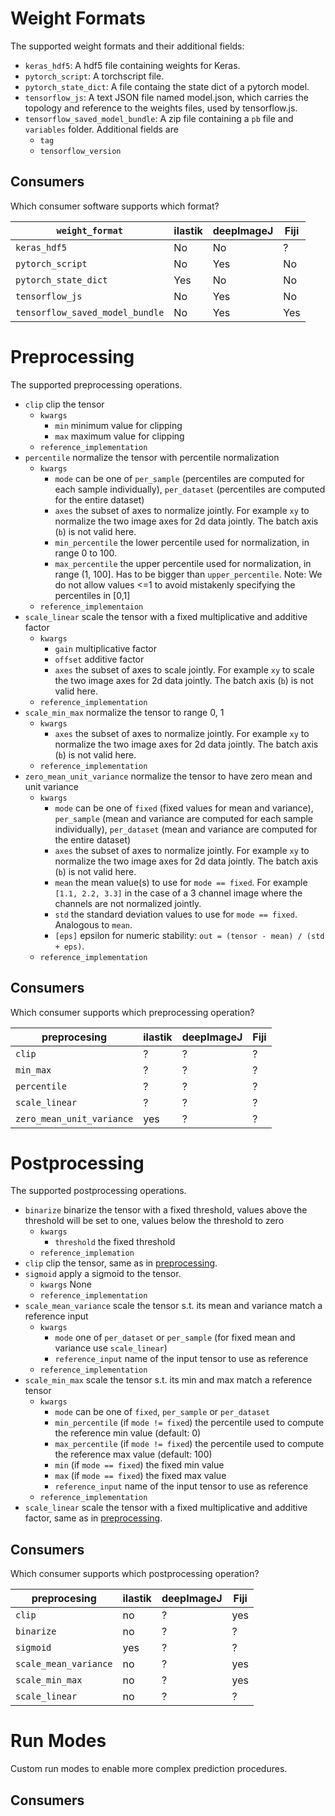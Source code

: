 # Weight Formats

The supported weight formats and their additional fields:

- `keras_hdf5`: A hdf5 file containing weights for Keras.
- `pytorch_script`: A torchscript file.
- `pytorch_state_dict`: A file containg the state dict of a pytorch model.
- `tensorflow_js`: A text JSON file named model.json, which carries the topology and reference to the weights files, used by tensorflow.js.
- `tensorflow_saved_model_bundle`: A zip file containing a `pb` file and `variables` folder. Additional fields are
  - `tag`
  - `tensorflow_version`

## Consumers

Which consumer software supports which format?

| `weight_format`       | ilastik | deepImageJ | Fiji |
| --------------------- | ------- | ---------- | ---- |
|  `keras_hdf5`         | No      | No         | ?    | 
|  `pytorch_script`     | No      | Yes        | No   |
|  `pytorch_state_dict` | Yes     | No         | No   |
|  `tensorflow_js`      | No      | Yes        | No   |
|  `tensorflow_saved_model_bundle` | No | Yes | Yes |


# Preprocessing

The supported preprocessing operations.

- `clip` clip the tensor
  - `kwargs`
    - `min` minimum value for clipping
    - `max` maximum value for clipping
  - `reference_implementation`
- `percentile` normalize the tensor with percentile normalization
  - `kwargs`
    - `mode` can be one of `per_sample` (percentiles are computed for each sample individually), `per_dataset` (percentiles are computed for the entire dataset)
    - `axes` the subset of axes to normalize jointly. For example `xy` to normalize the two image axes for 2d data jointly. The batch axis (`b`) is not valid here.
    - `min_percentile` the lower percentile used for normalization, in range 0 to 100.
    - `max_percentile` the upper percentile used for normalization, in range (1, 100]. Has to be bigger than `upper_percentile`. Note: We do not allow values <=1 to avoid mistakenly specifying the percentiles in [0,1]
  - `reference_implementaion`
- `scale_linear` scale the tensor with a fixed multiplicative and additive factor
  - `kwargs`
    - `gain` multiplicative factor
    - `offset` additive factor
    - `axes` the subset of axes to scale jointly. For example `xy` to scale the two image axes for 2d data jointly. The batch axis (`b`) is not valid here.
  - `reference_implementation`
- `scale_min_max` normalize the tensor to range 0, 1
  - `kwargs`
    - `axes` the subset of axes to normalize jointly. For example `xy` to normalize the two image axes for 2d data jointly. The batch axis (`b`) is not valid here.
  - `reference_implementation`
- `zero_mean_unit_variance` normalize the tensor to have zero mean and unit variance
  - `kwargs`
    - `mode` can be one of `fixed` (fixed values for mean and variance), `per_sample` (mean and variance are computed for each sample individually), `per_dataset` (mean and variance are computed for the entire dataset)
    - `axes` the subset of axes to normalize jointly. For example `xy` to normalize the two image axes for 2d data jointly. The batch axis (`b`) is not valid here.
    - `mean` the mean value(s) to use for `mode == fixed`. For example `[1.1, 2.2, 3.3]` in the case of a 3 channel image where the channels are not normalized jointly.
    - `std` the standard deviation values to use for `mode == fixed`. Analogous to `mean`.
    - `[eps]` epsilon for numeric stability: `out = (tensor - mean) / (std + eps)`.
  - `reference_implementation`

## Consumers

Which consumer supports which preprocessing operation?

| preprocesing               | ilastik | deepImageJ | Fiji |
| -------------------------- | ------- | ---------- | ---- |
|  `clip`                    | ?       | ?          | ?    | 
|  `min_max`                 | ?       | ?          | ?    |
|  `percentile`              | ?       | ?          | ?    |
| `scale_linear`             | ?       | ?          | ?    |
|  `zero_mean_unit_variance` | yes     | ?          | ?    |


# Postprocessing

The supported postprocessing operations.

- `binarize` binarize the tensor with a fixed threshold, values above the threshold will be set to one, values below the threshold to zero
  - `kwargs`
    - `threshold` the fixed threshold
  - `reference_implemation`
- `clip` clip the tensor, same as in [preprocessing](https://github.com/bioimage-io/configuration/blob/master/supported_formats_and_operations.md#preprocessing).
- `sigmoid` apply a sigmoid to the tensor.
  - `kwargs` None
  - `reference_implementation`
- `scale_mean_variance` scale the tensor s.t. its mean and variance match a reference input 
  - `kwargs`
    - `mode` one of `per_dataset` or `per_sample` (for fixed mean and variance use `scale_linear`)
    - `reference_input` name of the input tensor to use as reference
  - `reference_implementation`
- `scale_min_max` scale the tensor s.t. its min and max match a reference tensor
  - `kwargs`
    - `mode` can be one of `fixed`, `per_sample` or `per_dataset`
    - `min_percentile` (if `mode != fixed`) the percentile used to compute the reference min value (default: 0)
    - `max_percentile` (if `mode != fixed`) the percentile used to compute the reference max value (default: 100)
    - `min` (if `mode == fixed`) the fixed min value
    - `max` (if `mode == fixed`) the fixed max value
    - `reference_input` name of the input tensor to use as reference
  - `reference_implementation`
- `scale_linear` scale the tensor with a fixed multiplicative and additive factor, same as in [preprocessing](https://github.com/bioimage-io/configuration/blob/master/supported_formats_and_operations.md#preprocessing).

## Consumers

Which consumer supports which postprocessing operation?

| preprocesing          | ilastik | deepImageJ | Fiji |
| --------------------- | ------- | ---------- | ---- |
|  `clip`               | no      | ?          | yes  |
|  `binarize`           | no      | ?          | ?    |
|  `sigmoid`            | yes     | ?          | ?    | 
|  `scale_mean_variance`| no      | ?          | yes  |
|  `scale_min_max`      | no      | ?          | yes  |
|  `scale_linear`       | no      | ?          | ?    |


# Run Modes

Custom run modes to enable more complex prediction procedures.


## Consumers
